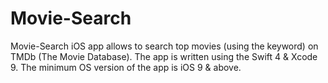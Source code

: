 # Movie-Search
Movie-Search iOS app allows to search top movies (using the keyword) on TMDb (The Movie Database). The app is written using the Swift 4 & Xcode 9. The minimum OS version of the app is iOS 9 & above.

